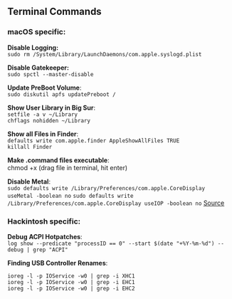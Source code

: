 ## Terminal Commands

### macOS specific:

**Disable Logging:**</br>
`sudo rm /System/Library/LaunchDaemons/com.apple.syslogd.plist`

**Disable Gatekeeper:**</br>
`sudo spctl --master-disable`

**Update PreBoot Volume**:</br>
`sudo diskutil apfs updatePreboot /`

**Show User Library in Big Sur**:</br>
`setfile -a v ~/Library`</br>
`chflags nohidden ~/Library`

**Show all Files in Finder**:</br>
`defaults write com.apple.finder AppleShowAllFiles TRUE`</br>
`killall Finder`

**Make .command files executable**:</br>
chmod +x (drag file in terminal, hit enter)

**Disable Metal**:</br>
`sudo defaults write /Library/Preferences/com.apple.CoreDisplay useMetal -boolean no`
`sudo defaults write /Library/Preferences/com.apple.CoreDisplay useIOP -boolean no`
[Source](https://www.tonymacx86.com/threads/high-sierra-graphic-drivers-for-fermi-geforce-gfx-560-ti.234606/page-2#post-1749719)

### Hackintosh specific:

**Debug ACPI Hotpatches**:</br>
`log show --predicate "processID == 0" --start $(date "+%Y-%m-%d") --debug | grep "ACPI"`

**Finding USB Controller Renames**:</br>

`ioreg -l -p IOService -w0 | grep -i XHC1`</br>
`ioreg -l -p IOService -w0 | grep -i EHC1`</br>
`ioreg -l -p IOService -w0 | grep -i EHC2`
